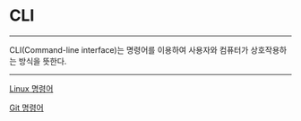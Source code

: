 # CLI

---

CLI(Command-line interface)는 명령어를 이용하여 사용자와 컴퓨터가 상호작용하는 방식을 뜻한다.

---

[Linux 명령어](CLI%20e353c720edfb4175a4f1333a9fd96ed4/Linux%20%E1%84%86%E1%85%A7%E1%86%BC%E1%84%85%E1%85%A7%E1%86%BC%E1%84%8B%E1%85%A5%2078791f554fee4bef8ff7806edaac3aa6.md)

[Git 명령어](CLI%20e353c720edfb4175a4f1333a9fd96ed4/Git%20%E1%84%86%E1%85%A7%E1%86%BC%E1%84%85%E1%85%A7%E1%86%BC%E1%84%8B%E1%85%A5%20a3a8ab9bbf2b4d4ca3cd12799a8e3be5.md)